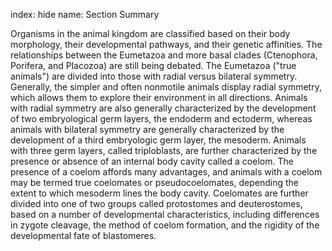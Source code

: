 index: hide
name: Section Summary

Organisms in the animal kingdom are classified based on their body morphology, their developmental pathways, and their genetic affinities. The relationships between the Eumetazoa and more basal clades (Ctenophora, Porifera, and Placozoa) are still being debated. The Eumetazoa ("true animals") are divided into those with radial versus bilateral symmetry. Generally, the simpler and often nonmotile animals display radial symmetry, which allows them to explore their environment in all directions. Animals with radial symmetry are also generally characterized by the development of two embryological germ layers, the endoderm and ectoderm, whereas animals with bilateral symmetry are generally characterized by the development of a third embryologic germ layer, the mesoderm. Animals with three germ layers, called triploblasts, are further characterized by the presence or absence of an internal body cavity called a coelom. The presence of a coelom affords many advantages, and animals with a coelom may be termed true coelomates or pseudocoelomates, depending the extent to which mesoderm lines the body cavity. Coelomates are further divided into one of two groups called protostomes and deuterostomes, based on a number of developmental characteristics, including differences in zygote cleavage, the method of coelom formation, and the rigidity of the developmental fate of blastomeres.
